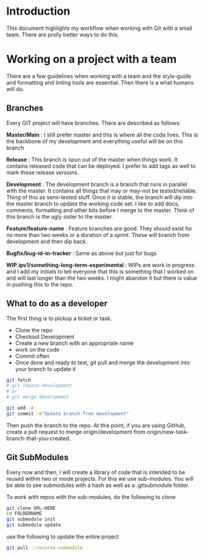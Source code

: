 # Introduction

This document highlights my workflow when working with Git with a small team. There are prolly better ways to do this.

# Working on a project with a team

There are a few guidelines when working with a team and the style-guide and formatting and linting tools are essential. Then there is a what humans will do.

## Branches

Every GIT project will have branches. There are described as follows:

**Master/Main** : I still prefer master and this is where all the code lives. This is the backbone of my development and everything useful will be on this branch

**Release** : This branch is spun out of the master when things work. It contains released code that can be deployed. I prefer to add tags as well to mark these release versions.

**Development** : The development branch is a branch that runs in parallel with the master. It contains all things that may or may-not be tested/reliable. Thing of this as semi-tested stuff. Once it is stable, the branch will dip into the master branch to update the working code set. I like to add docs, comments, formatting and other bits before I merge to the master. Think of this branch is the ugly sister to the master.

**Feature/feature-name** : Feature branches are good. They should exist for no more than two weeks or a duration of a sprint. These will branch from development and then dip back.

**Bugfix/bug-id-in-tracker** : Same as above but just for bugs

**WIP.ipv1/something-long-term-experimental** : WIPs are work in progress and I add my initials to tell everyone that this is something that I worked on and will last longer than the two weeks. I might abandon it but there is value in pushing this to the repo.

## What to do as a developer

The first thing is to pickup a ticket or task. 

- Clone the repo
- Checkout Development
- Create a new branch with an appropriate name
- work on the code
- Commit often
- Once done and ready to test, git pull and merge the development into your branch to update it 
```bash
git fetch
# git rebase development
# or 
# git merge development

git add -A
git commit -m"Update branch from development"
```

Then push the branch to the repo. At this point, if you are using GitHub, create a pull request to merge origin/development from origin/new-task-branch-that-you-created.

## Git SubModules

Every now and then, I will create a library of code that is intended to be reused within two or mode projects. For this we use sub-modules. You will be able to see submodules with a hash as well as a .gitsubmodule folder.

To work with repos with the sub-modules, do the following to clone

```bash
git clone URL-HERE
cd FOLDERNAME
git submodule init
git submodule update
```
use the following to update the entire project

```bash
git pull --recurse-submodule
```



